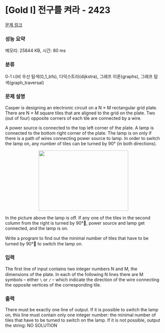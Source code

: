 # [Gold I] 전구를 켜라 - 2423 

[문제 링크](https://www.acmicpc.net/problem/2423) 

### 성능 요약

메모리: 25844 KB, 시간: 80 ms

### 분류

0-1 너비 우선 탐색(0_1_bfs), 다익스트라(dijkstra), 그래프 이론(graphs), 그래프 탐색(graph_traversal)

### 문제 설명

<p>Casper is designing an electronic circuit on a N × M rectangular grid plate. There are N × M square tiles that are aligned to the grid on the plate. Two (out of four) opposite corners of each tile are connected by a wire.</p>

<p>A power source is connected to the top left corner of the plate. A lamp is connected to the bottom right corner of the plate. The lamp is on only if there is a path of wires connecting power source to lamp. In order to switch the lamp on, any number of tiles can be turned by 90° (in both directions).</p>

<p style="text-align: center;"><img alt="" src="https://upload.acmicpc.net/46c9ed9e-27e3-4e32-a144-0962b813347e/-/preview/" style="width: 289px; height: 195px;"></p>

<p>In the picture above the lamp is off. If any one of the tiles in the second column from the right is turned by 90°, power source and lamp get connected, and the lamp is on.</p>

<p>Write a program to ﬁnd out the minimal number of tiles that have to be turned by 90° to switch the lamp on.</p>

### 입력 

 <p>The ﬁrst line of input contains two integer numbers N and M, the dimensions of the plate. In each of the following N lines there are M symbols – either <code>\</code> or <code>/</code> – which indicate the direction of the wire connecting the opposite vertices of the corresponding tile.</p>

### 출력 

 <p>There must be exactly one line of output. If it is possible to switch the lamp on, this line must contain only one integer number: the minimal number of tiles that have to be turned to switch on the lamp. If it is not possible, output the string: NO SOLUTION</p>


